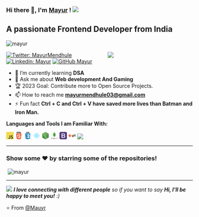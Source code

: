 ### Hi there 👋, I'm [Mayur](https://yog9.github.io/portfolio) ! <img src="https://media.giphy.com/media/mGcNjsfWAjY5AEZNw6/giphy.gif" width="50"> 
<h2 align="left">A passionate Frontend Developer from India</h2>
<p align="left"> <img src="https://komarev.com/ghpvc/?username=mayur&label=Profile%20views&color=0e75b6&style=flat" alt="mayur" /> </p>

<img align='right' src="https://i.pinimg.com/originals/e8/f4/53/e8f453469a3ec97ecd354df465d73913.gif" width="230">



[![Twitter: MayurMendhule](https://img.shields.io/twitter/follow/MayurMendhule?style=social)](https://twitter.com/MayurMendhule?s=08)
[![Linkedin: Mayur](https://img.shields.io/badge/mayur-mendhule-blue?style=flat-square&logo=Linkedin&logoColor=white&link=https://www.linkedin.com/in/mayurmendhule/)](https://www.linkedin.com/in/mayurmendhule/)
[![GitHub Mayur](https://img.shields.io/github/followers/Mayur?label=follow&style=social)](https://github.com/mayurmendhule)




- 🌱 I’m currently learning **DSA**
- 💬 Ask me about **Web development And Gaming**
- 🏆 2023 Goal: Contribute more to Open Source Projects.
- 📫 How to reach me **mayurmendhule03@gmail.com**
- ⚡ Fun fact **Ctrl + C and Ctrl + V have saved more lives than Batman and Iron Man.**





**Languages and Tools I am Familiar With:**  

<code><img height="20" src="https://raw.githubusercontent.com/github/explore/80688e429a7d4ef2fca1e82350fe8e3517d3494d/topics/javascript/javascript.png"></code>
<code><img height="20" src="https://raw.githubusercontent.com/github/explore/80688e429a7d4ef2fca1e82350fe8e3517d3494d/topics/html/html.png"></code>
<code><img height="20" src="https://raw.githubusercontent.com/github/explore/80688e429a7d4ef2fca1e82350fe8e3517d3494d/topics/css/css.png"></code>
<code><img height="20" src="https://raw.githubusercontent.com/github/explore/80688e429a7d4ef2fca1e82350fe8e3517d3494d/topics/react/react.png"></code>
<code><img height="20" src="https://raw.githubusercontent.com/github/explore/80688e429a7d4ef2fca1e82350fe8e3517d3494d/topics/nodejs/nodejs.png"></code>
<code><img height="20" src="https://raw.githubusercontent.com/devicons/devicon/master/icons/mongodb/mongodb-original-wordmark.svg"></code>
<code><img height="20" src="https://raw.githubusercontent.com/github/explore/80688e429a7d4ef2fca1e82350fe8e3517d3494d/topics/bootstrap/bootstrap.png"></code>
<code><img height="20" src="https://raw.githubusercontent.com/github/explore/80688e429a7d4ef2fca1e82350fe8e3517d3494d/topics/git/git.png"></code>
<code><img height="20" src="https://www.vectorlogo.zone/logos/getpostman/getpostman-icon.svg"></code>


---------------------------------------------------------------------------------------------------------------------------------------
###
### Show some ❤️ by starring some of the repositories!
<!-- <p><img align="left" src="https://github-readme-stats.vercel.app/api/top-langs?username=Mayur&show_icons=true&locale=en&layout=compact" alt="mayur" /></p> -->

<p>&nbsp;<img align="center" src="https://github-readme-stats.vercel.app/api?username=mayur&show_icons=true&locale=en" alt="mayur" /></p>

<!-- <p><img align="center" src="https://github-readme-streak-stats.herokuapp.com/?user=mayur&" alt="mayur" /></p> -->

------------------------------------------------------------------------------------------------------------------------------------------


<img src="https://media.giphy.com/media/LnQjpWaON8nhr21vNW/giphy.gif" width="60"> <em><b>I love connecting with different people</b> so if you want to say <b>Hi, I'll be happy to meet you!</b> :)</em>


⭐️ From [@Mauyr](https://github.com/mayurmendhule)



